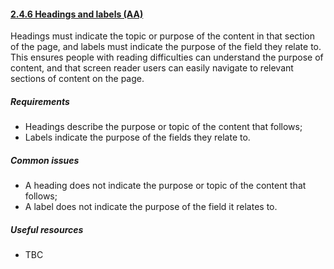 #### [2.4.6 Headings and labels (AA)](https://www.w3.org/TR/UNDERSTANDING-WCAG20/navigation-mechanisms-descriptive.html)

Headings must indicate the topic or purpose of the content in that section of the page, and labels must indicate the purpose of the field they relate to. This ensures people with reading difficulties can understand the purpose of content, and that screen reader users can easily navigate to relevant sections of content on the page.

##### Requirements

*   Headings describe the purpose or topic of the content that follows;
*   Labels indicate the purpose of the fields they relate to.

##### Common issues

*   A heading does not indicate the purpose or topic of the content that follows;
*   A label does not indicate the purpose of the field it relates to.

##### Useful resources

*   TBC
